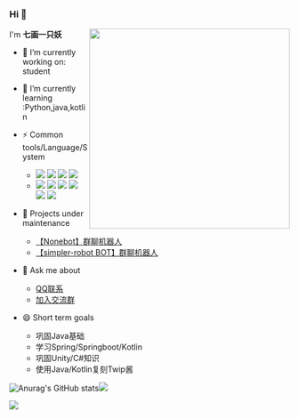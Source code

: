 <!--
 * @Author: your name
 * @Date: 2021-08-01 11:02:17
 * @LastEditTime: 2021-08-01 13:12:12
 * @LastEditors: Please set LastEditors
 * @Description: In User Settings Edit
 * @FilePath: \MarkDown\ShowMe.md
-->
### Hi 👋
<!-- **Twip-Emma/Twip-Emma** is a ✨ _special_ ✨ repository because its `README.md` (this file) appears on your GitHub profile.
Here are some ideas to get you started: -->
<img align="right" src="http://m.qpic.cn/psc?/V11yYd8616VlST/45NBuzDIW489QBoVep5mcVrY3B5*4j.1X*8ElBkLXnchuYOPE6JvKmcwafjohRJygM1Oqwmh4t8C3L2IjZyCbu4YoTKPsX0afeLJH0ll2hQ!/b&bo=OAQ4BAAAAAADZ0I!&rf=viewer_4" width='360px'>
<!-- <img align="right" src="http://m.qpic.cn/psc?/V11yYd8616VlST/45NBuzDIW489QBoVep5mcYG0CqbMVYRJjyWXdPlWDevKzEmNfAYyjvgoOwlizmD0VxRnDrbhb99BadFmgG*WWCO3*ZFaitsdeMfpjSCb.5A!/b&bo=OARHBgAAAAADVw8!&rf=viewer_4" width='360px'> -->

I'm **七画一只妖**
- 🔭 I’m currently working on: student
- 🌱 I’m currently learning :Python,java,kotlin
- ⚡ Common tools/Language/System
   - ![](https://img.shields.io/badge/-Python-3e74a2?style=flat-square&logo=Python&logoColor=fff)
   ![](https://img.shields.io/badge/-Java-007396?style=flat-square&logo=Java&logoColor=fff)
   ![](https://img.shields.io/badge/-JavaScript-F7DF1E?style=flat-square&logo=JavaScript&logoColor=fff) 
   ![](https://camo.githubusercontent.com/049c4470e5b55ec9aef3fe7ff680328ef03647a2a6ed65b42371f0765871968b/68747470733a2f2f696d672e736869656c64732e696f2f62616467652f2d4b6f746c696e2d6f72616e67653f7374796c653d666c61742d737175617265266c6f676f3d4b6f746c696e266c6f676f436f6c6f723d666666)
   - ![](https://img.shields.io/badge/Windows10-0078d6?style=flat-square&logo=windows&logoColor=fff)
   ![](https://img.shields.io/badge/IDE-Visual%20Studio%20Code-007acc?style=flat-square&logo=visual-studio-code&logoColor=fff)
   ![](https://img.shields.io/badge/IDE-IntelliJ%20IDEA-007acc?style=flat-square&logo=visual-studio-code&logoColor=fff)
   ![](https://img.shields.io/badge/-Unity-000000?style=flat-square&logo=Unity&logoColor=fff)
   ![](https://img.shields.io/badge/-spring-008000?style=flat-square&logo=Spring&logoColor=adff2f)
   ![](https://img.shields.io/badge/-SpringBoot-008000?style=flat-square&logo=SpringBoot&logoColor=adff2f)
   
- 👯 Projects under maintenance
  - [【Nonebot】群聊机器人](https://github.com/Twip-Emma/QQbot-Twip)
  - [【simpler-robot BOT】群聊机器人](https://github.com/Twip-Emma/QQbot-Emma)
- 💬 Ask me about 
  - [QQ联系](https://user.qzone.qq.com/1157529280/infocenter) 
  - [加入交流群](https://jq.qq.com/?_wv=1027&k=YpqmdjzH)
- 😄 Short term goals
  - 巩固Java基础
  - 学习Spring/Springboot/Kotlin
  - 巩固Unity/C#知识
  - 使用Java/Kotlin复刻Twip酱
 

![Anurag's GitHub stats](https://github-readme-stats.vercel.app/api?username=Twip-Emma&show_icons=true&theme=radical)![](https://github-readme-stats.vercel.app/api/top-langs/?username=Twip-Emma&langs_count=8)

<!-- <a href="#">
  <img align="right" src="https://github-readme-stats.vercel.app/api/top-langs/?username=Twip-Emma&langs_count=8" />
</a> -->




![](https://visitor-badge.glitch.me/badge?page_id=Twip-Emma.readme)



<!-- [![Top Langs](https://github-readme-stats.vercel.app/api/top-langs/?username=Twip-Emma&langs_count=8)](https://github.com/anuraghazra/github-readme-stats) -->
<!-- ？ -->

